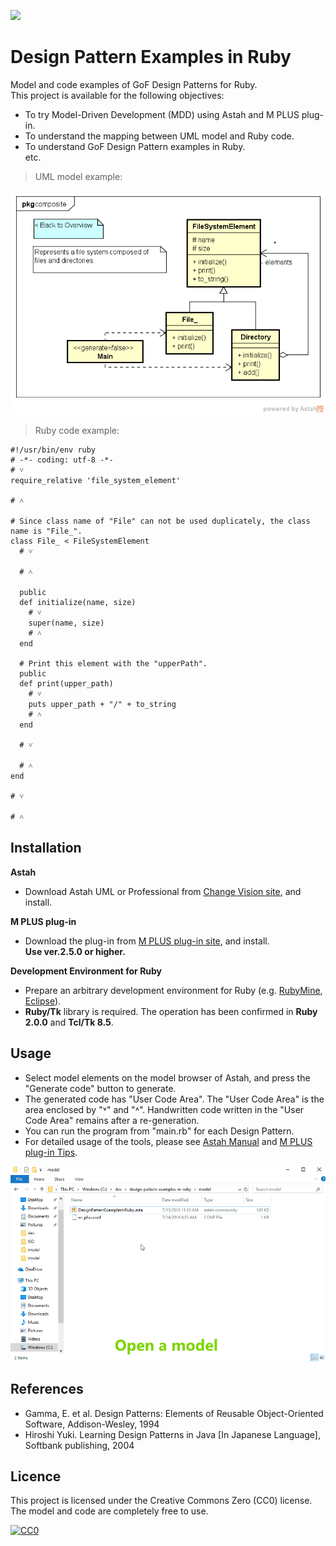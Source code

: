 [<img src="./screenshots/DiagramMap.svg">](https://raw.githubusercontent.com/takaakit/design-pattern-examples-in-ruby/master/screenshots/DiagramMap.svg)

Design Pattern Examples in Ruby
===

Model and code examples of GoF Design Patterns for Ruby.  
This project is available for the following objectives:  

* To try Model-Driven Development (MDD) using Astah and M PLUS plug-in.
* To understand the mapping between UML model and Ruby code.
* To understand GoF Design Pattern examples in Ruby.  
  etc.

> UML model example:

![](screenshots/CompositePattern.png "Composite Pattern")

> Ruby code example:

```ruby:File class
#!/usr/bin/env ruby
# -*- coding: utf-8 -*-
# ˅
require_relative 'file_system_element'

# ˄

# Since class name of "File" can not be used duplicately, the class name is "File_".
class File_ < FileSystemElement
  # ˅

  # ˄

  public
  def initialize(name, size)
    # ˅
    super(name, size)
    # ˄
  end

  # Print this element with the "upperPath".
  public
  def print(upper_path)
    # ˅
    puts upper_path + "/" + to_string
    # ˄
  end

  # ˅

  # ˄
end

# ˅

# ˄
```

Installation
------------
**Astah**
* Download Astah UML or Professional from [Change Vision site](http://astah.net/download), and install.  

**M PLUS plug-in**
* Download the plug-in from [M PLUS plug-in site](https://sites.google.com/view/m-plus-plugin/download), and install.  
  **Use ver.2.5.0 or higher.**

**Development Environment for Ruby**
* Prepare an arbitrary development environment for Ruby (e.g. [RubyMine](https://www.jetbrains.com/ruby/download/), [Eclipse](http://www.eclipse.org/downloads/eclipse-packages/)).
* **Ruby/Tk** library is required. The operation has been confirmed in **Ruby 2.0.0** and **Tcl/Tk 8.5**.

Usage
-----
* Select model elements on the model browser of Astah, and press the "Generate code" button to generate.  
* The generated code has "User Code Area". The "User Code Area" is the area enclosed by "˅" and "˄". Handwritten code written in the "User Code Area" remains after a re-generation.
* You can run the program from "main.rb" for each Design Pattern.
* For detailed usage of the tools, please see [Astah Manual](http://astah.net/manual) and [M PLUS plug-in Tips](https://sites.google.com/view/m-plus-plugin/tips).

![](screenshots/Usage.gif "Usage")

References
----------
* Gamma, E. et al. Design Patterns: Elements of Reusable Object-Oriented Software, Addison-Wesley, 1994
* Hiroshi Yuki. Learning Design Patterns in Java [In Japanese Language], Softbank publishing, 2004

Licence
-------
This project is licensed under the Creative Commons Zero (CC0) license. The model and code are completely free to use.

[![CC0](http://i.creativecommons.org/p/zero/1.0/88x31.png "CC0")](http://creativecommons.org/publicdomain/zero/1.0/deed)
